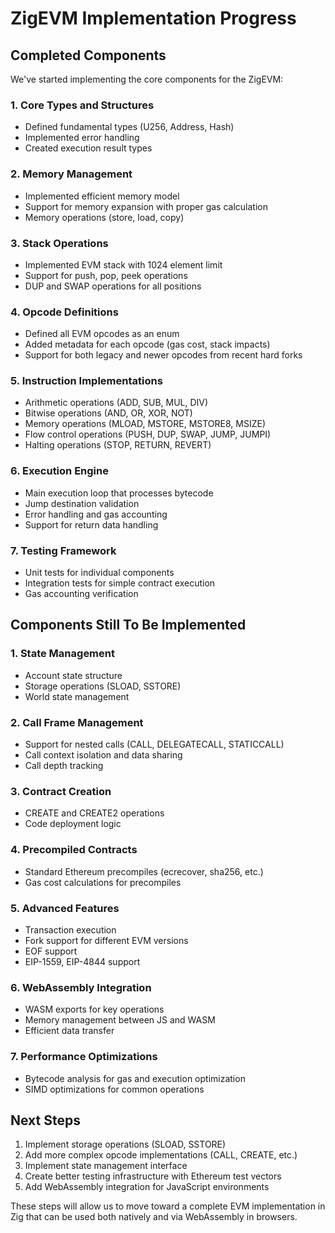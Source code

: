 # ZigEVM Implementation Progress

## Completed Components

We've started implementing the core components for the ZigEVM:

### 1. Core Types and Structures
- Defined fundamental types (U256, Address, Hash)
- Implemented error handling
- Created execution result types

### 2. Memory Management
- Implemented efficient memory model
- Support for memory expansion with proper gas calculation
- Memory operations (store, load, copy)

### 3. Stack Operations
- Implemented EVM stack with 1024 element limit
- Support for push, pop, peek operations
- DUP and SWAP operations for all positions

### 4. Opcode Definitions
- Defined all EVM opcodes as an enum
- Added metadata for each opcode (gas cost, stack impacts)
- Support for both legacy and newer opcodes from recent hard forks

### 5. Instruction Implementations
- Arithmetic operations (ADD, SUB, MUL, DIV)
- Bitwise operations (AND, OR, XOR, NOT)
- Memory operations (MLOAD, MSTORE, MSTORE8, MSIZE)
- Flow control operations (PUSH, DUP, SWAP, JUMP, JUMPI)
- Halting operations (STOP, RETURN, REVERT)

### 6. Execution Engine
- Main execution loop that processes bytecode
- Jump destination validation
- Error handling and gas accounting
- Support for return data handling

### 7. Testing Framework
- Unit tests for individual components
- Integration tests for simple contract execution
- Gas accounting verification

## Components Still To Be Implemented

### 1. State Management
- Account state structure
- Storage operations (SLOAD, SSTORE)
- World state management

### 2. Call Frame Management
- Support for nested calls (CALL, DELEGATECALL, STATICCALL)
- Call context isolation and data sharing
- Call depth tracking

### 3. Contract Creation
- CREATE and CREATE2 operations
- Code deployment logic

### 4. Precompiled Contracts
- Standard Ethereum precompiles (ecrecover, sha256, etc.)
- Gas cost calculations for precompiles

### 5. Advanced Features
- Transaction execution
- Fork support for different EVM versions
- EOF support
- EIP-1559, EIP-4844 support

### 6. WebAssembly Integration
- WASM exports for key operations
- Memory management between JS and WASM
- Efficient data transfer

### 7. Performance Optimizations
- Bytecode analysis for gas and execution optimization
- SIMD optimizations for common operations

## Next Steps

1. Implement storage operations (SLOAD, SSTORE)
2. Add more complex opcode implementations (CALL, CREATE, etc.)
3. Implement state management interface
4. Create better testing infrastructure with Ethereum test vectors
5. Add WebAssembly integration for JavaScript environments

These steps will allow us to move toward a complete EVM implementation in Zig that can be used both natively and via WebAssembly in browsers.